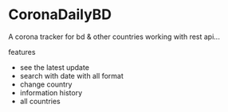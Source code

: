 # CoronaDailyBD
A corona tracker for bd &amp; other countries working with rest api...

features
- see the latest update
- search with date with all format
- change country
- information history
- all countries

